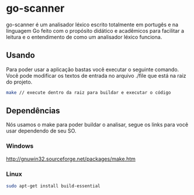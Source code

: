 # go-scanner
go-scanner é um analisador léxico escrito totalmente em portugês e na linguagem Go feito com o propósito didático e acadêmicos para facilitar
a leitura e o entendimento de como um analisador léxico funciona.

## Usando
Para poder usar a aplicação bastas você executar o seguinte comando.
Você pode modificar os textos de entrada no arquivo ./file que está na raiz do projeto.

```bash
make // execute dentro da raiz para buildar e executar o código
```

## Dependências
Nós usamos o make para poder buildar o analisar, segue os links para você usar dependendo de seu SO.

### Windows
http://gnuwin32.sourceforge.net/packages/make.htm

### Linux
```bash
sudo apt-get install build-essential
```